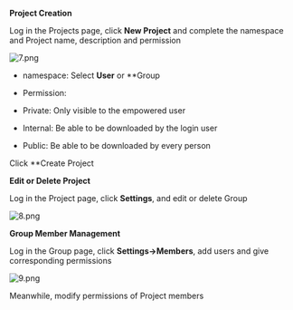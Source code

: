 **Project Creation**

Log in the Projects page, click **New Project** and complete the namespace and Project name, description and permission

![7.png](https://img1.jcloudcs.com/cms/8daf7df7-36bf-470c-9034-e9a1e6c001ad20180906113630.png)

- namespace: Select **User** or **Group

- Permission:

- Private: Only visible to the empowered user

- Internal: Be able to be downloaded by the login user

- Public: Be able to be downloaded by every person


Click **Create Project

**Edit or Delete Project**

Log in the Project page, click **Settings**, and edit or delete Group

![8.png](https://img1.jcloudcs.com/cms/93ce42bf-5641-4eeb-a88f-4d627519efee20180906113710.png)

**Group Member Management**

Log in the Group page, click **Settings->Members**, add users and give corresponding permissions

![9.png](https://img1.jcloudcs.com/cms/ba068ba5-a4b0-434a-8423-683b72570cb920180906113734.png)

Meanwhile, modify permissions of Project members
